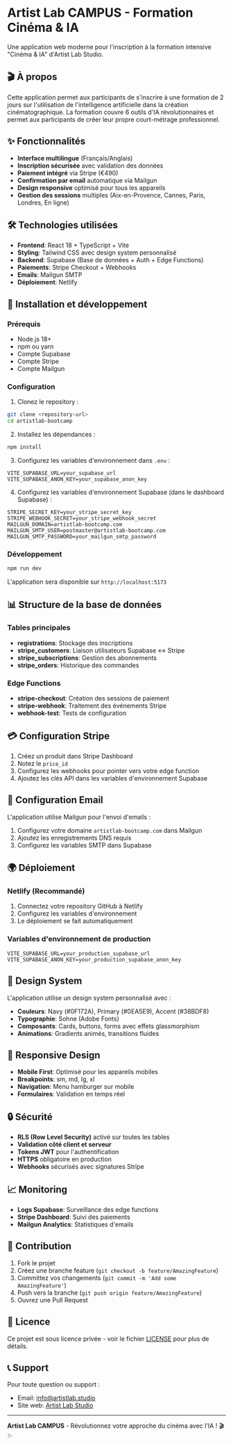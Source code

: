 # Artist Lab CAMPUS - Formation Cinéma & IA

Une application web moderne pour l'inscription à la formation intensive "Cinéma & IA" d'Artist Lab Studio.

## 🎬 À propos

Cette application permet aux participants de s'inscrire à une formation de 2 jours sur l'utilisation de l'intelligence artificielle dans la création cinématographique. La formation couvre 6 outils d'IA révolutionnaires et permet aux participants de créer leur propre court-métrage professionnel.

## ✨ Fonctionnalités

- **Interface multilingue** (Français/Anglais)
- **Inscription sécurisée** avec validation des données
- **Paiement intégré** via Stripe (€490)
- **Confirmation par email** automatique via Mailgun
- **Design responsive** optimisé pour tous les appareils
- **Gestion des sessions** multiples (Aix-en-Provence, Cannes, Paris, Londres, En ligne)

## 🛠 Technologies utilisées

- **Frontend**: React 18 + TypeScript + Vite
- **Styling**: Tailwind CSS avec design system personnalisé
- **Backend**: Supabase (Base de données + Auth + Edge Functions)
- **Paiements**: Stripe Checkout + Webhooks
- **Emails**: Mailgun SMTP
- **Déploiement**: Netlify

## 🚀 Installation et développement

### Prérequis

- Node.js 18+
- npm ou yarn
- Compte Supabase
- Compte Stripe
- Compte Mailgun

### Configuration

1. Clonez le repository :
```bash
git clone <repository-url>
cd artistlab-bootcamp
```

2. Installez les dépendances :
```bash
npm install
```

3. Configurez les variables d'environnement dans `.env` :
```env
VITE_SUPABASE_URL=your_supabase_url
VITE_SUPABASE_ANON_KEY=your_supabase_anon_key
```

4. Configurez les variables d'environnement Supabase (dans le dashboard Supabase) :
```env
STRIPE_SECRET_KEY=your_stripe_secret_key
STRIPE_WEBHOOK_SECRET=your_stripe_webhook_secret
MAILGUN_DOMAIN=artistlab-bootcamp.com
MAILGUN_SMTP_USER=postmaster@artistlab-bootcamp.com
MAILGUN_SMTP_PASSWORD=your_mailgun_smtp_password
```

### Développement

```bash
npm run dev
```

L'application sera disponible sur `http://localhost:5173`

## 📊 Structure de la base de données

### Tables principales

- **registrations**: Stockage des inscriptions
- **stripe_customers**: Liaison utilisateurs Supabase ↔ Stripe
- **stripe_subscriptions**: Gestion des abonnements
- **stripe_orders**: Historique des commandes

### Edge Functions

- **stripe-checkout**: Création des sessions de paiement
- **stripe-webhook**: Traitement des événements Stripe
- **webhook-test**: Tests de configuration

## 💳 Configuration Stripe

1. Créez un produit dans Stripe Dashboard
2. Notez le `price_id` 
3. Configurez les webhooks pour pointer vers votre edge function
4. Ajoutez les clés API dans les variables d'environnement Supabase

## 📧 Configuration Email

L'application utilise Mailgun pour l'envoi d'emails :

1. Configurez votre domaine `artistlab-bootcamp.com` dans Mailgun
2. Ajoutez les enregistrements DNS requis
3. Configurez les variables SMTP dans Supabase

## 🌍 Déploiement

### Netlify (Recommandé)

1. Connectez votre repository GitHub à Netlify
2. Configurez les variables d'environnement
3. Le déploiement se fait automatiquement

### Variables d'environnement de production

```env
VITE_SUPABASE_URL=your_production_supabase_url
VITE_SUPABASE_ANON_KEY=your_production_supabase_anon_key
```

## 🎨 Design System

L'application utilise un design system personnalisé avec :

- **Couleurs**: Navy (#0F172A), Primary (#0EA5E9), Accent (#38BDF8)
- **Typographie**: Sohne (Adobe Fonts)
- **Composants**: Cards, buttons, forms avec effets glassmorphism
- **Animations**: Gradients animés, transitions fluides

## 📱 Responsive Design

- **Mobile First**: Optimisé pour les appareils mobiles
- **Breakpoints**: sm, md, lg, xl
- **Navigation**: Menu hamburger sur mobile
- **Formulaires**: Validation en temps réel

## 🔒 Sécurité

- **RLS (Row Level Security)** activé sur toutes les tables
- **Validation côté client et serveur**
- **Tokens JWT** pour l'authentification
- **HTTPS** obligatoire en production
- **Webhooks** sécurisés avec signatures Stripe

## 📈 Monitoring

- **Logs Supabase**: Surveillance des edge functions
- **Stripe Dashboard**: Suivi des paiements
- **Mailgun Analytics**: Statistiques d'emails

## 🤝 Contribution

1. Fork le projet
2. Créez une branche feature (`git checkout -b feature/AmazingFeature`)
3. Committez vos changements (`git commit -m 'Add some AmazingFeature'`)
4. Push vers la branche (`git push origin feature/AmazingFeature`)
5. Ouvrez une Pull Request

## 📄 Licence

Ce projet est sous licence privée - voir le fichier [LICENSE](LICENSE) pour plus de détails.

## 📞 Support

Pour toute question ou support :
- Email: info@artistlab.studio
- Site web: [Artist Lab Studio](https://www.artistlab.studio/)

---

**Artist Lab CAMPUS** - Révolutionnez votre approche du cinéma avec l'IA ! 🎬✨